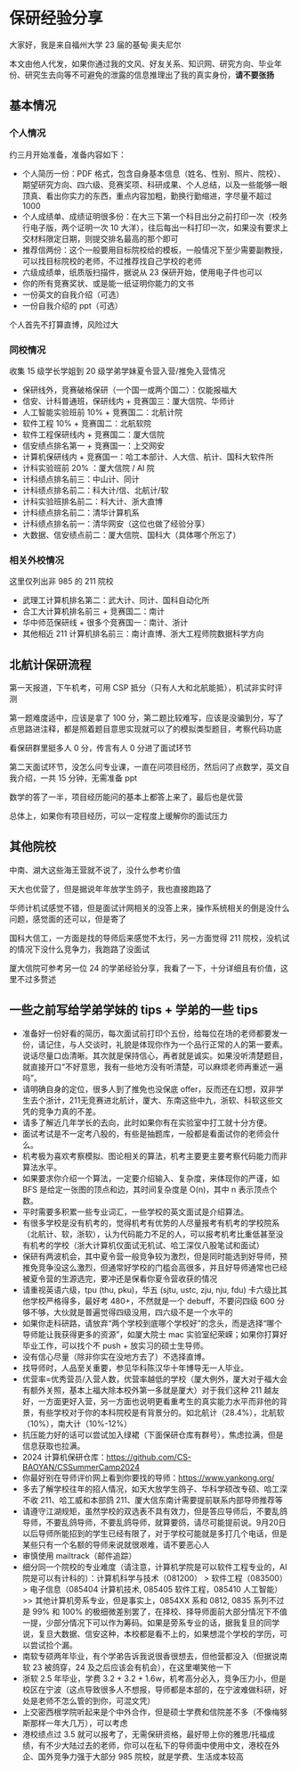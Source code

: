 # 保研经验分享

大家好，我是来自福州大学 23 届的基甸·奥夫尼尔

本文由他人代发，如果你通过我的文风、好友关系、知识网、研究方向、毕业年份、研究生去向等不可避免的泄露的信息推理出了我的真实身份，**请不要张扬**

## 基本情况

### 个人情况

约三月开始准备，准备内容如下：

- 个人简历一份：PDF 格式，包含自身基本信息（姓名、性别、照片、院校）、期望研究方向、四六级、竞赛奖项、科研成果、个人总结，以及一些能够一眼顶真、看出你实力的东西，重点内容加粗，勤换行勤缩进，字尽量不超过 1000
- 个人成绩单、成绩证明很多份：在大三下第一个科目出分之前打印一次（校务行电子版，两个证明一次 10 大洋），往后每出一科打印一次，如果没有要求上交材料限定日期，则提交排名最高的那个即可
- 推荐信两份：这个一般要用目标院校给的模板，一般情况下至少需要副教授，可以找目标院校的老师，不过推荐找自己学校的老师
- 六级成绩单，纸质版扫描件，据说从 23 保研开始，使用电子件也可以
- 你的所有竞赛奖状、或是能一纸证明你能力的文书
- 一份英文的自我介绍（可选）
- 一份自我介绍的 ppt（可选）

个人首先不打算直博，风险过大

### 同校情况

收集 15 级学长学姐到 20 级学弟学妹夏令营入营/推免入营情况

- 保研线外，竞赛破格保研（一个国一或两个国二）：仅能报福大
- 信安、计科普通班，保研线内 + 竞赛国三：厦大信院、华师计
- 人工智能实验班前 10% + 竞赛国二：北航计院
- 软件工程 10% + 竞赛国二：北航软院
- 软件工程保研线内 + 竞赛国二：厦大信院
- 信安绩点排名第一 + 竞赛国一：上交网安
- 计算机保研线内 + 竞赛国一：哈工本部计、人大信、航计、国科大软件所
- 计科实验班前 20% ：厦大信院 / AI 院
- 计科绩点排名前三：中山计、同计
- 计科绩点排名前二：科大计/信、北航计/软
- 计科实验班排名前二：科大计、浙大直博
- 计科绩点排名前二：清华计算机系
- 计科绩点排名前一：清华网安（这位也做了经验分享）
- 大数据、信安绩点前二：厦大信院、国科大（具体哪个所忘了）

### 相关外校情况

这里仅列出非 985 的 211 院校

- 武理工计算机排名第二：武大计、同计、国科自动化所
- 合工大计算机排名前三 + 竞赛国二：南计
- 华中师范保研线 + 很多个竞赛国一：南计、浙计
- 其他相近 211 计算机排名前三：南计直博、浙大工程师院数据科学方向

## 北航计保研流程

第一天报道，下午机考，可用 CSP 抵分（只有人大和北航能抵），机试非实时评测

第一题难度适中，应该是拿了 100 分，第二题比较难写，应该是没骗到分，写了点思路进注释，都是照着题目意思实现就可以了的模拟类型题目，考察代码功底

看保研群里挺多人 0 分，传言有人 0 分进了面试环节

第二天面试环节，没怎么问专业课，一直在问项目经历，然后问了点数学，英文自我介绍，一共 15 分钟，无需准备 ppt

数学的答了一半，项目经历能问的基本上都答上来了，最后也是优营

总体上，如果你有项目经历，可以一定程度上缓解你的面试压力

## 其他院校

中南、湖大这些海王营就不说了，没什么参考价值

天大也优营了，但是据说年年放学生鸽子，我也直接跑路了

华师计机试感觉不错，但是面试计网相关的没答上来，操作系统相关的倒是没什么问题，感觉面的还可以，但是寄了

国科大信工，一方面是找的导师后来感觉不太行，另一方面觉得 211 院校，没机试的情况下没什么竞争力，我跑路了没面试

厦大信院可参考另一位 24 的学弟经验分享，我看了一下，十分详细且有价值，这里不过多赘述

## 一些之前写给学弟学妹的 tips + 学弟的一些 tips

- 准备好一份好看的简历，每次面试前打印个五份，给每位在场的老师都要发一份，请记住，与人交谈时，礼貌是体现你作为一个品行正常的人的第一要素。说话尽量口齿清晰。其次就是保持信心，再者就是诚实。如果没听清楚题目，就直接开口“不好意思，我有一些地方没有听清楚，可以麻烦老师再重述一遍吗”。
- 请明确自身的定位，很多人到了推免也没保底 offer，反而还在幻想，双非学生去个浙计，211无竞赛进北航计，厦大、东南这些中九，浙软、科软这些文凭的竞争力真的不差。
- 请多了解近几年学长的去向，此时如果你有在实验室中打工就十分方便。
- 面试考试是不一定考八股的，有些是抽题库，一般都是看面试你的老师会什么。
- 机考极为喜欢考察模拟、图论相关的算法，机考主要更主要考察代码能力而非算法水平。
- 如果要求你介绍一个算法，一定要介绍输入、复杂度，来体现你的严谨，如 BFS 是给定一张图的顶点和边，其时间复杂度是 O(n)，其中 n 表示顶点个数。
- 平时需要多积累一些专业词汇，一些学校的英文面试是介绍算法。
- 有很多学校是没有机考的，觉得机考有优势的人尽量报考有机考的学校院系（北航计、软，浙软），认为代码能力不足的人，可以报考机考比重低甚至没有机考的学校（浙大计算机仅面试无机试、哈工深仅八股笔试和面试）
- 保研有两波机会，其中夏令营一般竞争较为激烈，但是同时能选到好导师，预推免竞争没这么激烈，但通常好学校的门槛会高很多，并且好导师通常也已经被夏令营的生源选完，要冲还是保看你夏令营收获的情况
- 请重视英语六级，tpu (thu, pku)，华五 (sjtu, ustc, zju, nju, fdu) 卡六级比其他学校严格得多，最好考 480+，不然就是一个 debuff，不要问四级 600 分够不够，大伙就是普遍觉得四级没用，四六级不是一个水平的
- 如果你走科研路，请放弃“两个学校到底哪个学校好”的念头，而是选择“哪个导师能让我获得更多的资源”，如厦大院士 mac 实验室纪荣嵘；如果你打算好毕业工作，可以找个不 push + 放实习的硕士生导师。
- 没有信心尽量（除非你实在没地方去了）不选择直博。
- 找导师时，人品至关重要，参见华科陈汉华十年博导无一人毕业。
- 优营率=优秀营员/入营人数，优营率越低的学校（厦大例外，厦大对于福大会有额外关照，基本上福大除本校外第一多就是厦大）对于我们这种 211 越友好，一方面更好入营，另一方面也说明更看重考生的真实能力水平而非他的背景，有些学校对于你的本科院校是有背景分的。如北航计（28.4%），北航软（10%），南大计（10%-12%）
- 抗压能力好的话可以尝试加入绿裙（下面保研仓库有群号），焦虑拉满，但是信息获取也拉满。
- 2024 计算机保研仓库：https://github.com/CS-BAOYAN/CSSummerCamp2024
- 你最好别在导师评价网上看到你要找的导师：https://www.yankong.org/
- 多去了解学校往年的招人情况，如天大放学生鸽子、华科学硕改专硕、哈工深不收 211、哈工威和本部鸽 211、厦大信东南计需要提前联系内部导师推荐等
- 请遵守江湖规矩，虽然学校的双选表不具有效力，但是答应导师后，不要乱鸽导师，不要乱鸽导师，不要乱鸽导师，就算要鸽，请尽可能提前说。9月20日以后导师所能招到的学生已经有限了，对于学校可能就是多打几个电话，但是某些只有一个名额的导师来说就很艰难，请不要恶心人
- 审慎使用 mailtrack（邮件追踪）
- 细分同一个院校的专业难度（请注意，计算机学院是可以软件工程专业的，AI 院是可以有计科的）：计算机科学与技术（081200） > 软件工程（083500） > 电子信息（085404 计算机技术, 085405 软件工程，085410 人工智能）>> 其他计算机旁系专业，但是事实上，0854XX 系和 0812, 0835 系列不过是 99% 和 100% 的极细微差别罢了，在择校、择导师面前大部分情况下不值一提，少部分情况下可以作为筹码。如果是旁系专业的话，据我复旦的同学说，复旦大数据、信安这种，本校都是看不上的，如果想混个学校的学历，可以尝试捡个漏。
- 南软专硕两年毕业，有个学弟告诉我说很香很想去，但他营都没入（但据说南软 23 被鸽穿，24 及之后应该会有机会），在这里嘲笑他一下
- 浙软 2.5 年毕业，学费 3.2 + 3.2 + 1.6w，机考高分必入，竞争压力小，但是校区在宁波（这点导致很多人不想报，导师都是本部的，在宁波难做科研，好处是老师不怎么管的到你，可混文凭）
- 上交密西根学院听起来是个中外合作，但是硕士学费和信院差不多（不像梅努斯那样一年大几万），可以考虑
- 港校绩点过 3.5 就可以报考了，无需保研资格，最好带上你的雅思/托福成绩，有不少大陆过去的老师，你可以在私下的导师面中使用中文，港校在外企、国外竞争力强于大部分 985 院校，就是学费、生活成本较高
